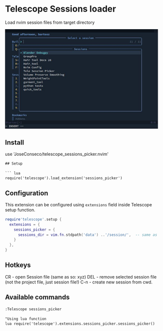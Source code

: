 # Telescope Sessions loader
Load nvim session files from target directory

![Session Thumb](./img/./session_picker.jpg)

## Install
use 'JoseConseco/telescope_sessions_picker.nvim'

```
## Setup

``` lua
require('telescope').load_extension('sessions_picker')

```

## Configuration
This extension can be configured using `extensions` field inside Telescope
setup function.

```lua
require'telescope'.setup {
  extensions = {
    sessions_picker = {
      sessions_dir = vim.fn.stdpath('data') ..'/session/',  -- same as '/home/user/.local/share/nvim/session'
    }
  },
}
```

## Hotkeys
CR - open Session file (same as so: xyz)
DEL - remove selected session file (not the project file, just session file!)
C-n - create new session from cwd.

## Available commands
```viml
:Telescope sessions_picker

"Using lua function
lua require('telescope').extensions.sessions_picker.sessions_picker()
```



